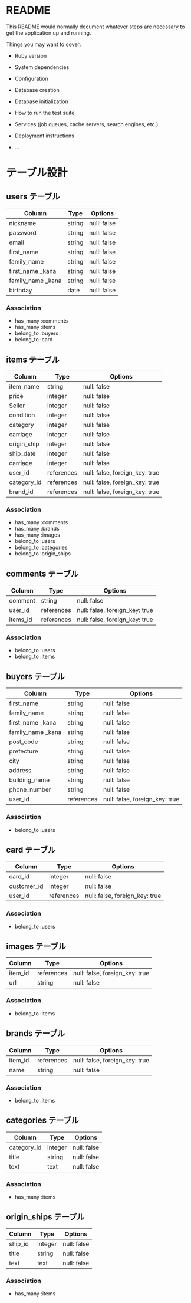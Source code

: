 # README

This README would normally document whatever steps are necessary to get the
application up and running.

Things you may want to cover:

* Ruby version

* System dependencies

* Configuration

* Database creation

* Database initialization

* How to run the test suite

* Services (job queues, cache servers, search engines, etc.)

* Deployment instructions

* ...

# テーブル設計

## users テーブル

| Column            | Type   | Options     |
| ----------------- | ------ | ----------- |
| nickname          | string | null: false |
| password          | string | null: false |
| email             | string | null: false |
| first_name        | string | null: false |
| family_name       | string | null: false |
| first_name _kana  | string | null: false |
| family_name _kana | string | null: false |
| birthday          | date   | null: false |

### Association

- has_many  :comments
- has_many  :items
- belong_to :buyers
- belong_to :card


## items テーブル

| Column      | Type       | Options                        |
| ----------- | ---------- | ------------------------------ |
| item_name   | string     | null: false                    |
| price       | integer    | null: false                    |
| Seller      | integer    | null: false                    |
| condition   | integer    | null: false                    |
| category    | integer    | null: false                    |
| carriage    | integer    | null: false                    |
| origin_ship | integer    | null: false                    |
| ship_date   | integer    | null: false                    |
| carriage    | integer    | null: false                    |
| user_id     | references | null: false, foreign_key: true |
| category_id | references | null: false, foreign_key: true |
| brand_id    | references | null: false, foreign_key: true |


### Association

- has_many  :comments
- has_many  :brands
- has_many  :images
- belong_to :users
- belong_to :categories
- belong_to :origin_ships

## comments テーブル

| Column    | Type       | Options                        |
| --------- | ---------- | ------------------------------ |
| comment   | string     | null: false                    |
| user_id   | references | null: false, foreign_key: true |
| items_id  | references | null: false, foreign_key: true |

### Association
- belong_to :users
- belong_to :items

## buyers テーブル

| Column            | Type       | Options                        |
| ----------------- | ---------- | ------------------------------ |
| first_name        | string     | null: false                    |
| family_name       | string     | null: false                    |
| first_name _kana  | string     | null: false                    |
| family_name _kana | string     | null: false                    |
| post_code         | string     | null: false                    |
| prefecture        | string     | null: false                    |
| city              | string     | null: false                    |
| address           | string     | null: false                    |
| building_name     | string     | null: false                    |
| phone_number      | string     | null: false                    |
| user_id           | references | null: false, foreign_key: true |

### Association

- belong_to :users

## card テーブル

| Column      | Type       | Options                        |
| ----------- | ---------- | ------------------------------ |
| card_id     | integer    | null: false                    |
| customer_id | integer    | null: false                    |
| user_id     | references | null: false, foreign_key: true |

### Association
- belong_to :users

## images テーブル

| Column      | Type       | Options                        |
| ----------- | ---------- | ------------------------------ |
| item_id     | references | null: false, foreign_key: true |
| url         | string     | null: false                    |

### Association
- belong_to :items

## brands テーブル

| Column      | Type       | Options                        |
| ----------- | ---------- | ------------------------------ |
| item_id     | references | null: false, foreign_key: true |
| name        | string     | null: false                    |

### Association
- belong_to :items

## categories テーブル

| Column      | Type       | Options                        |
| ----------- | ---------- | ------------------------------ |
| category_id | integer    | null: false                    |
| title       | string     | null: false                    |
| text        | text       | null: false                    |

### Association

- has_many  :items

## origin_ships テーブル

| Column      | Type       | Options                        |
| ----------- | ---------- | ------------------------------ |
| ship_id     | integer    | null: false                    |
| title       | string     | null: false                    |
| text        | text       | null: false                    |

### Association

- has_many  :items